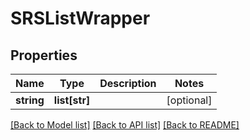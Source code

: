 # SRSListWrapper

## Properties
Name | Type | Description | Notes
------------ | ------------- | ------------- | -------------
**string** | **list[str]** |  | [optional] 

[[Back to Model list]](../README.md#documentation-for-models) [[Back to API list]](../README.md#documentation-for-api-endpoints) [[Back to README]](../README.md)

